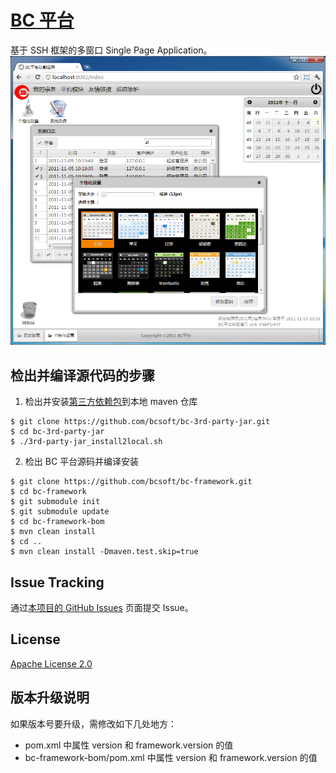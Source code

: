 ﻿# [BC 平台](https://github.com/bcsoft/bc-framework)
基于 SSH 框架的多窗口 Single Page Application。
![](docs/index.png)

## 检出并编译源代码的步骤
1. 检出并安装[第三方依赖包](https://github.com/bcsoft/bc-3rd-party-jar)到本地 maven 仓库
```
$ git clone https://github.com/bcsoft/bc-3rd-party-jar.git
$ cd bc-3rd-party-jar
$ ./3rd-party-jar_install2local.sh
```

2. 检出 BC 平台源码并编译安装
```
$ git clone https://github.com/bcsoft/bc-framework.git
$ cd bc-framework
$ git submodule init
$ git submodule update
$ cd bc-framework-bom
$ mvn clean install
$ cd ..
$ mvn clean install -Dmaven.test.skip=true
```

## Issue Tracking
通过[本项目的 GitHub Issues](https://github.com/bcsoft/bc-framework/issues) 页面提交 Issue。

## License
[Apache License 2.0](http://www.apache.org/licenses/LICENSE-2.0)

## 版本升级说明
如果版本号要升级，需修改如下几处地方：
- pom.xml 中属性 version 和 framework.version 的值
- bc-framework-bom/pom.xml 中属性 version 和 framework.version 的值
